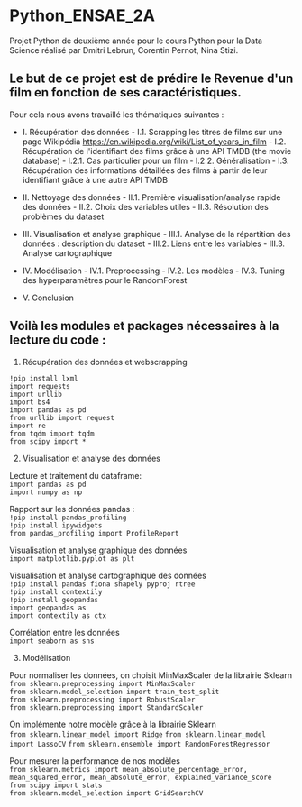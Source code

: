 # Python_ENSAE_2A

Projet Python de deuxième année pour le cours Python pour la Data Science réalisé par Dmitri Lebrun, Corentin Pernot, Nina Stizi. 

## Le but de ce projet est de prédire le Revenue d'un film en fonction de ses caractéristiques. 
Pour cela nous avons travaillé les thématiques suivantes : 
- I. Récupération des données 
      - I.1. Scrapping les titres de films sur une page Wikipédia https://en.wikipedia.org/wiki/List_of_years_in_film
      - I.2. Récupération de l'identifiant des films grâce à une API TMDB (the movie database)
            - I.2.1. Cas particulier pour un film
            - I.2.2. Généralisation 
      - I.3. Récupération des informations détaillées des films à partir de leur identifiant grâce à une autre API TMDB 


- II. Nettoyage des données 
      - II.1. Première visualisation/analyse rapide des données
      - II.2. Choix des variables utiles
      - II.3. Résolution des problèmes du dataset


- III. Visualisation et analyse graphique
      - III.1. Analyse de la répartition des données : description du dataset
      - III.2. Liens entre les variables
      - III.3. Analyse cartographique 

- IV. Modélisation 
      - IV.1. Preprocessing 
      - IV.2. Les modèles 
      - IV.3. Tuning des hyperparamètres pour le RandomForest

- V. Conclusion 


## Voilà les modules et packages nécessaires à la lecture du code :

1. Récupération des données et webscrapping

`!pip install lxml` \
`import requests`\
`import urllib`\
`import bs4`\
`import pandas as pd`\
`from urllib import request`\
`import re`\
`from tqdm import tqdm`\
`from scipy import *`

2. Visualisation et analyse des données

Lecture et traitement du dataframe:\
`import pandas as pd`\
`import numpy as np`

Rapport sur les données pandas :\
`!pip install pandas_profiling`\
`!pip install ipywidgets`\
`from pandas_profiling import ProfileReport`

Visualisation et analyse graphique des données\
`import matplotlib.pyplot as plt`

Visualisation et analyse cartographique des données\
`!pip install pandas fiona shapely pyproj rtree`\
`!pip install contextily`\
`!pip install geopandas`\
`import geopandas as `\
`import contextily as ctx`

Corrélation entre les données\
`import seaborn as sns`

3. Modélisation

Pour normaliser les données, on choisit MinMaxScaler de la librairie Sklearn\
`from sklearn.preprocessing import MinMaxScaler`\
`from sklearn.model_selection import train_test_split`\
`from sklearn.preprocessing import RobustScaler`\
`from sklearn.preprocessing import StandardScaler`

On implémente notre modèle grâce à la librairie Sklearn\
`from sklearn.linear_model import Ridge`
`from sklearn.linear_model import LassoCV`
`from sklearn.ensemble import RandomForestRegressor`
      
Pour mesurer la performance de nos modèles\
`from sklearn.metrics import mean_absolute_percentage_error, mean_squared_error, mean_absolute_error, explained_variance_score`\
`from scipy import stats`\
`from sklearn.model_selection import GridSearchCV`
